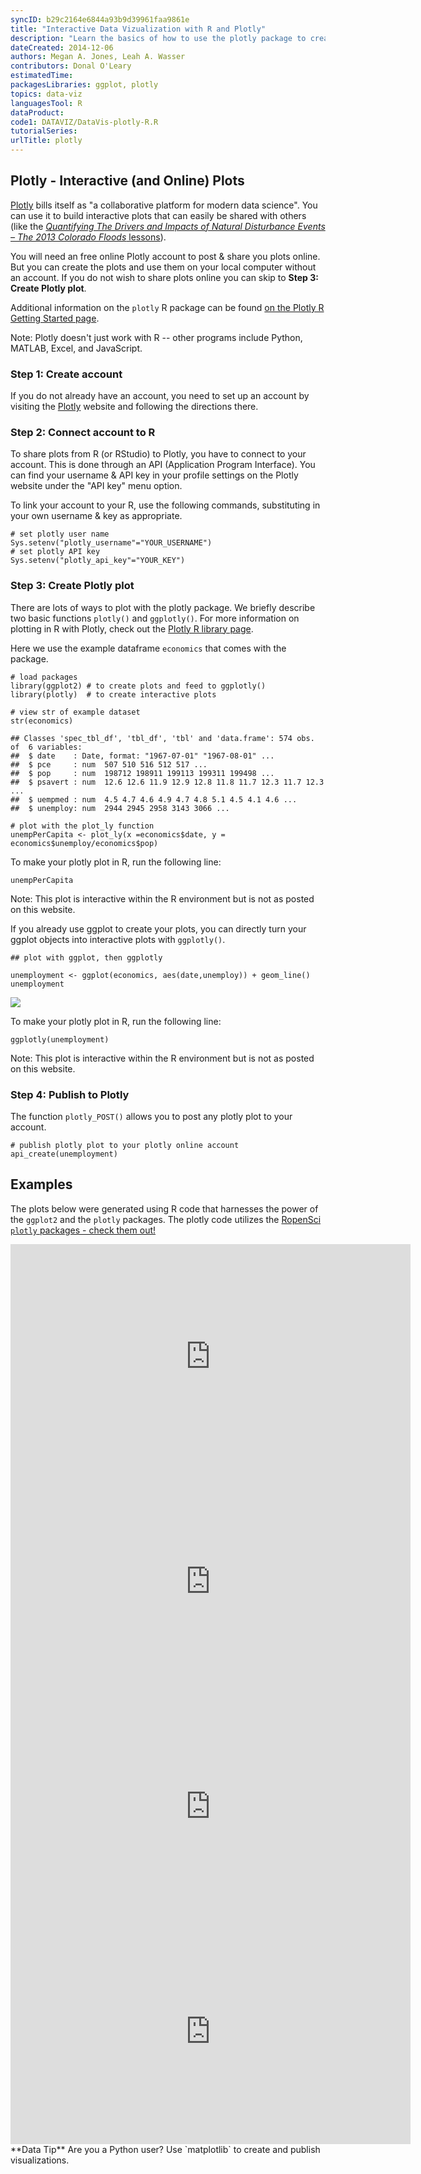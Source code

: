 ```yaml
---
syncID: b29c2164e6844a93b9d39961faa9861e
title: "Interactive Data Vizualization with R and Plotly"
description: "Learn the basics of how to use the plotly package to create interactive plots and use the Plotly API in R to share these plots."
dateCreated: 2014-12-06
authors: Megan A. Jones, Leah A. Wasser
contributors: Donal O'Leary
estimatedTime:
packagesLibraries: ggplot, plotly
topics: data-viz
languagesTool: R
dataProduct:
code1: DATAVIZ/DataVis-plotly-R.R
tutorialSeries:
urlTitle: plotly
---
```



## Plotly - Interactive (and Online) Plots

<a href="https://plot.ly/" target="_blank"> Plotly</a> 
bills itself as "a collaborative platform for modern data science". You can use
it to build  interactive plots that can easily be shared with others (like
the
<a href="https://www.neonscience.org/overview-disturbance-events-co13flood" target="_blank"> *Quantifying The Drivers and Impacts of Natural Disturbance Events – The 2013 Colorado Floods* lessons</a>). 


You will need an free online Plotly account to post & share you plots online. But
you can create the plots and use them on your local computer without an account.
If you do not wish to share plots online you can skip to 
**Step 3: Create Plotly plot**. 

Additional information on the `plotly` R package can be found 
<a href="https://plot.ly/r/getting-started/" target="_blank"> on the Plotly R Getting Started page</a>.  

Note: Plotly doesn't just work with R -- other programs include Python, MATLAB,
Excel, and JavaScript. 

### Step 1: Create account
If you do not already have an account, you need to set up an account by visiting
the <a href="https://plot.ly/" target="_blank" >Plotly</a> website and following
the directions there.

### Step 2: Connect account to R 

To share plots from R (or RStudio) to Plotly, you have to connect to your 
account.  This is done through an API (Application Program Interface). You can
find your username & API key in your profile settings on the Plotly website 
under the "API key" menu option.  

To link your account to your R, use the following commands, substituting in your
own username & key as appropriate. 


    # set plotly user name
    Sys.setenv("plotly_username"="YOUR_USERNAME")
    # set plotly API key
    Sys.setenv("plotly_api_key"="YOUR_KEY")



### Step 3: Create Plotly plot
There are lots of ways to plot with the plotly package. We briefly describe two 
basic functions `plotly()` and `ggplotly()`. For more information on plotting in
R with Plotly, check out the 
<a href="https://plot.ly/r/" target="_blank"> Plotly R library page</a>. 

Here we use the example dataframe `economics` that comes with the package. 


    # load packages
    library(ggplot2) # to create plots and feed to ggplotly()
    library(plotly)  # to create interactive plots
    
    # view str of example dataset
    str(economics)

    ## Classes 'spec_tbl_df', 'tbl_df', 'tbl' and 'data.frame':	574 obs. of  6 variables:
    ##  $ date    : Date, format: "1967-07-01" "1967-08-01" ...
    ##  $ pce     : num  507 510 516 512 517 ...
    ##  $ pop     : num  198712 198911 199113 199311 199498 ...
    ##  $ psavert : num  12.6 12.6 11.9 12.9 12.8 11.8 11.7 12.3 11.7 12.3 ...
    ##  $ uempmed : num  4.5 4.7 4.6 4.9 4.7 4.8 5.1 4.5 4.1 4.6 ...
    ##  $ unemploy: num  2944 2945 2958 3143 3066 ...

    # plot with the plot_ly function
    unempPerCapita <- plot_ly(x =economics$date, y = economics$unemploy/economics$pop)

To make your plotly plot in R, run the following line:


    unempPerCapita 

Note: This plot is interactive within the R environment but is not as posted on
this website. 

If you already use ggplot to create your plots, you can directly turn your 
ggplot objects into interactive plots with `ggplotly()`. 


    ## plot with ggplot, then ggplotly
    
    unemployment <- ggplot(economics, aes(date,unemploy)) + geom_line()
    unemployment

![ ](https://raw.githubusercontent.com/NEONScience/NEON-Data-Skills/dev-aten/tutorials/R/R-skills/data-visualization-tools/DataVis-plotly-R/rfigs/ggplotly-1.png)

To make your plotly plot in R, run the following line:


    ggplotly(unemployment)

Note: This plot is interactive within the R environment but is not as posted on
this website. 

### Step 4: Publish to Plotly

The function `plotly_POST()` allows you to post any plotly plot to your account. 


    # publish plotly plot to your plotly online account
    api_create(unemployment)

## Examples

The plots below were generated using R code that harnesses the power of the
`ggplot2` and the `plotly` packages. The plotly code utilizes the 
<a href="http://ropensci.org/packages/" target="_blank">RopenSci `plotly` packages - check them out!</a>

<iframe width="640" height="360" frameborder="0" seamless="seamless" scrolling="no" src="https://plot.ly/~leahawasser/24.embed?width=460&height=293"></iframe>

<iframe width="640" height="360" frameborder="0" seamless="seamless" scrolling="no" src="https://plot.ly/~leahawasser/6.embed?width=460&height=345"></iframe>

<iframe width="640" height="360" frameborder="0" seamless="seamless" scrolling="no" src="https://plot.ly/~leahawasser/16.embed?width=800&height=600"></iframe>

<iframe width="640" height="360" frameborder="0" seamless="seamless" scrolling="no" src="https://plot.ly/~leahawasser/19.embed?width=800&height=600"></iframe>


<div id="ds-dataTip" markdown="1">
<i class="fa fa-star"></i>**Data Tip** Are you a Python user? Use `matplotlib` 
to create and publish visualizations.
</div>


